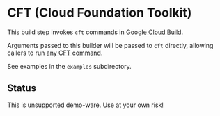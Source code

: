 # CFT (Cloud Foundation Toolkit)

This build step invokes `cft` commands in [Google Cloud Build](https://cloud.google.com/cloud-build).

Arguments passed to this builder will be passed to `cft` directly, allowing
callers to run [any CFT
command](https://github.com/GoogleCloudPlatform/deploymentmanager-samples/blob/cloud-foundation/community/cloud-foundation/docs/userguide.md#cli-usage).

See examples in the `examples` subdirectory.

## Status

This is unsupported demo-ware. Use at your own risk!
